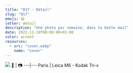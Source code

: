 ```yaml
---
title: "017 - Détail"
slug: "017"
emoji: 😃
letter: detail
description: "Une photo par semaine, dans ta boîte mail"
date: 2022-11-18T00:00:00+01:00
color: accent
resources:
  - src: "cover.webp"
    name: "cover"
---
```

![](cover)
📍 | 📷
---|---
Paris | Leica M6 - Kodak Tri-x
